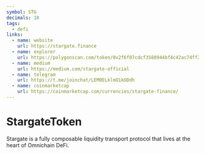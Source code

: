 ```yaml
---
symbol: STG
decimals: 18
tags:
  - defi
links:
  - name: website
    url: https://stargate.finance
  - name: explorer
    url: https://polygonscan.com/token/0x2f6f07cdcf3588944bf4c42ac74ff24bf56e7590
  - name: medium
    url: https://medium.com/stargate-official
  - name: telegram
    url: https://t.me/joinchat/LEM0ELklmO1kODdh
  - name: coinmarketcap
    url: https://coinmarketcap.com/currencies/stargate-finance/
---
```


# StargateToken

Stargate is a fully composable liquidity transport protocol that lives at the heart of Omnichain DeFi.
